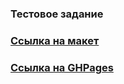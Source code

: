 ### Тестовое задание 
### [Cсылка на макет](https://onedrive.live.com/?authkey=%21ANwJKZvmwku8RxM&id=37E97C02511E0C72%211732964&cid=37E97C02511E0C72)
### [Cсылка на GHPages](https://github.com/sergejjlozjuk/Lead/edit/master/README.md)

